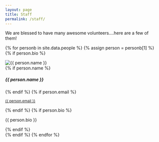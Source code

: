 ```yaml
---
layout: page
title: Staff
permalink: /staff/
---
```


We are blessed to have many awesome volunteers....here are a few of them!

{% for personb in site.data.people %}
{% assign person = personb[1] %}
{% if person.bio %}
<div class="card">
	<img class="card-img-top" src="{{ site.url }}/images/people/{{ person.img }}" alt="{{ person.name }}">
    <div class="card-body">
	    {% if person.name %}<h5 class="card-title">{{ person.name }}</h5>{% endif %}
	    {% if person.email %}<p class="card-text"><small class="text-muted"><a href="mailto:{{ person.email }}">{{ person.email }}</a></small></p>{% endif %}
	    {% if person.bio %}<p class="card-text">{{ person.bio }}</p>{% endif %}
    </div>
</div>
{% endif %}
{% endfor %}
